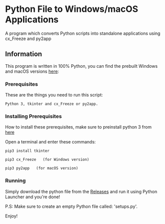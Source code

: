 # Python File to Windows/macOS Applications

A program which converts Python scripts into standalone applications using cx_Freeze and py2app

## Information

This program is written in 100% Python, you can find the prebuilt Windows and macOS versions [here](https://github.com/ShadowStonks/Python-To-Executable):

### Prerequisites

These are the things you need to run this script:

```
Python 3, tkinter and cx_Freeze or py2app.
```

### Installing Prerequisites

How to install these prerequisites, make sure to preinstall python 3 from [here](https://www.python.org/downloads/)

Open a terminal and enter these commands:

```
pip3 install tkinter
```

```
pip3 cx_Freeze   (for Windows version)
```

```
pip3 py2app   (for macOS version)
```
### Running

Simply download the python file from the [Releases](https://github.com/ShadowStonks/Discord-Bot/releases/) and run it using Python Launcher and you're done!

P.S: Make sure to create an empty Python file called: 'setups.py'. 

Enjoy!
